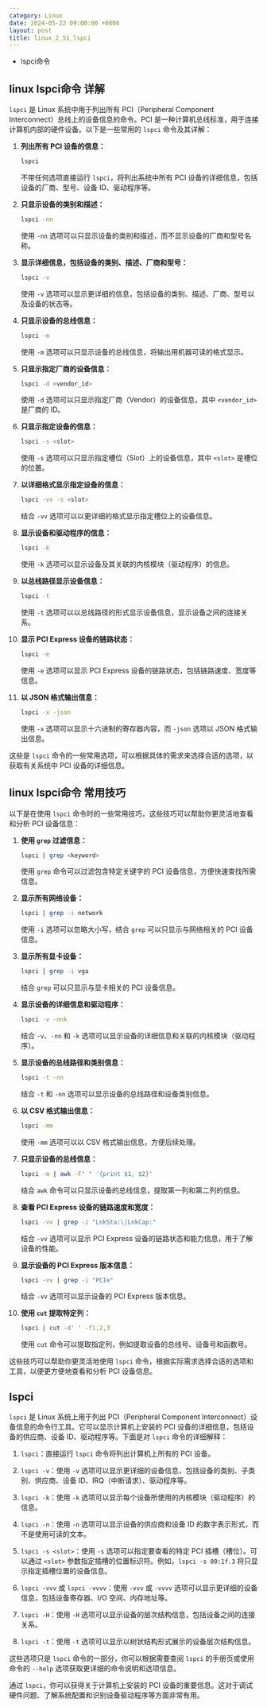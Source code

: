 ```yaml
---
category: Linux
date: 2024-05-22 09:00:00 +0800
layout: post
title: linux_2_51_lspci
---
```


+ lspci命令

## linux lspci命令 详解

`lspci` 是 Linux 系统中用于列出所有 PCI（Peripheral Component Interconnect）总线上的设备信息的命令。PCI 是一种计算机总线标准，用于连接计算机内部的硬件设备。以下是一些常用的 `lspci` 命令及其详解：

1. **列出所有 PCI 设备的信息：**
   ```bash
   lspci
   ```
   不带任何选项直接运行 `lspci`，将列出系统中所有 PCI 设备的详细信息，包括设备的厂商、型号、设备 ID、驱动程序等。

2. **只显示设备的类别和描述：**
   ```bash
   lspci -nn
   ```
   使用 `-nn` 选项可以只显示设备的类别和描述，而不显示设备的厂商和型号名称。

3. **显示详细信息，包括设备的类别、描述、厂商和型号：**
   ```bash
   lspci -v
   ```
   使用 `-v` 选项可以显示更详细的信息，包括设备的类别、描述、厂商、型号以及设备的状态等。

4. **只显示设备的总线信息：**
   ```bash
   lspci -m
   ```
   使用 `-m` 选项可以只显示设备的总线信息，将输出用机器可读的格式显示。

5. **只显示指定厂商的设备信息：**
   ```bash
   lspci -d <vendor_id>
   ```
   使用 `-d` 选项可以只显示指定厂商（Vendor）的设备信息，其中 `<vendor_id>` 是厂商的 ID。

6. **只显示指定设备的信息：**
   ```bash
   lspci -s <slot>
   ```
   使用 `-s` 选项可以只显示指定槽位（Slot）上的设备信息，其中 `<slot>` 是槽位的位置。

7. **以详细格式显示指定设备的信息：**
   ```bash
   lspci -vv -s <slot>
   ```
   结合 `-vv` 选项可以以更详细的格式显示指定槽位上的设备信息。

8. **显示设备和驱动程序的信息：**
   ```bash
   lspci -k
   ```
   使用 `-k` 选项可以显示设备及其关联的内核模块（驱动程序）的信息。

9. **以总线路径显示设备信息：**
   ```bash
   lspci -t
   ```
   使用 `-t` 选项可以以总线路径的形式显示设备信息，显示设备之间的连接关系。

10. **显示 PCI Express 设备的链路状态：**
    ```bash
    lspci -e
    ```
    使用 `-e` 选项可以显示 PCI Express 设备的链路状态，包括链路速度、宽度等信息。

11. **以 JSON 格式输出信息：**
    ```bash
    lspci -x -json
    ```
    使用 `-x` 选项可以显示十六进制的寄存器内容，而 `-json` 选项以 JSON 格式输出信息。

这些是 `lspci` 命令的一些常用选项，可以根据具体的需求来选择合适的选项，以获取有关系统中 PCI 设备的详细信息。

## linux lspci命令 常用技巧

以下是在使用 `lspci` 命令时的一些常用技巧，这些技巧可以帮助你更灵活地查看和分析 PCI 设备信息：

1. **使用 `grep` 过滤信息：**
   ```bash
   lspci | grep <keyword>
   ```
   使用 `grep` 命令可以过滤包含特定关键字的 PCI 设备信息，方便快速查找所需信息。

2. **显示所有网络设备：**
   ```bash
   lspci | grep -i network
   ```
   使用 `-i` 选项可以忽略大小写，结合 `grep` 可以只显示与网络相关的 PCI 设备信息。

3. **显示所有显卡设备：**
   ```bash
   lspci | grep -i vga
   ```
   结合 `grep` 可以只显示与显卡相关的 PCI 设备信息。

4. **显示设备的详细信息和驱动程序：**
   ```bash
   lspci -v -nnk
   ```
   结合 `-v`、`-nn` 和 `-k` 选项可以显示设备的详细信息和关联的内核模块（驱动程序）。

5. **显示设备的总线路径和类别信息：**
   ```bash
   lspci -t -nn
   ```
   结合 `-t` 和 `-nn` 选项可以显示设备的总线路径和设备类别信息。

6. **以 CSV 格式输出信息：**
   ```bash
   lspci -mm
   ```
   使用 `-mm` 选项可以以 CSV 格式输出信息，方便后续处理。

7. **只显示设备的总线信息：**
   ```bash
   lspci -m | awk -F" " '{print $1, $2}'
   ```
   结合 `awk` 命令可以只显示设备的总线信息，提取第一列和第二列的信息。

8. **查看 PCI Express 设备的链路速度和宽度：**
   ```bash
   lspci -vv | grep -i "LnkSta:\|LnkCap:"
   ```
   结合 `-vv` 选项可以显示 PCI Express 设备的链路状态和能力信息，用于了解设备的性能。

9. **显示设备的 PCI Express 版本信息：**
   ```bash
   lspci -vv | grep -i "PCIe"
   ```
   结合 `-vv` 选项可以显示设备的 PCI Express 版本信息。

10. **使用 `cut` 提取特定列：**
    ```bash
    lspci | cut -d' ' -f1,2,3
    ```
    使用 `cut` 命令可以提取指定列，例如提取设备的总线号、设备号和函数号。

这些技巧可以帮助你更灵活地使用 `lspci` 命令，根据实际需求选择合适的选项和工具，以便更方便地查看和分析 PCI 设备信息。

## lspci

`lspci` 是 Linux 系统上用于列出 PCI（Peripheral Component Interconnect）设备信息的命令行工具。它可以显示计算机上安装的 PCI 设备的详细信息，包括设备的供应商、设备 ID、驱动程序等。下面是对 `lspci` 命令的详细解释：

1. `lspci`：直接运行 `lspci` 命令将列出计算机上所有的 PCI 设备。

2. `lspci -v`：使用 `-v` 选项可以显示更详细的设备信息，包括设备的类别、子类别、供应商、设备 ID、IRQ（中断请求）、驱动程序等。

3. `lspci -k`：使用 `-k` 选项可以显示每个设备所使用的内核模块（驱动程序）的信息。

4. `lspci -n`：使用 `-n` 选项可以显示设备的供应商和设备 ID 的数字表示形式，而不是使用可读的文本。

5. `lspci -s <slot>`：使用 `-s` 选项可以指定要查看的特定 PCI 插槽（槽位）。可以通过 `<slot>` 参数指定插槽的位置标识符。例如，`lspci -s 00:1f.3` 将只显示指定插槽位置的设备信息。

6. `lspci -vvv` 或 `lspci -vvvv`：使用 `-vvv` 或 `-vvvv` 选项可以显示更详细的设备信息，包括设备寄存器、I/O 空间、内存地址等。

7. `lspci -H`：使用 `-H` 选项可以显示设备的层次结构信息，包括设备之间的连接关系。

8. `lspci -t`：使用 `-t` 选项可以显示以树状结构形式展示的设备层次结构信息。

这些选项只是 `lspci` 命令的一部分，你可以根据需要查阅 `lspci` 的手册页或使用命令的 `--help` 选项获取更详细的命令说明和选项信息。

通过 `lspci`，你可以获得关于计算机上安装的 PCI 设备的重要信息。这对于调试硬件问题、了解系统配置和识别设备驱动程序等方面非常有用。